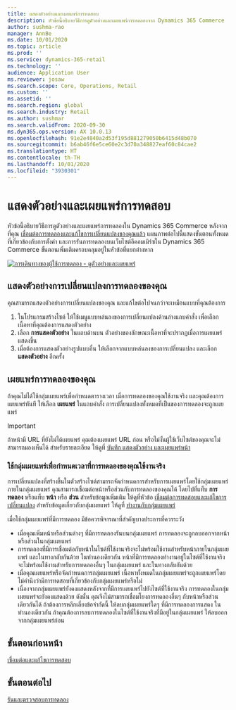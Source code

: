 ```yaml
---
title: แสดงตัวอย่างและเผยแพร่การทดสอบ
description: หัวข้อนี้อธิบายวิธีการดูตัวอย่างและเผยแพร่การทดลองจาก Dynamics 365 Commerce
author: sushma-rao
manager: AnnBe
ms.date: 10/01/2020
ms.topic: article
ms.prod: ''
ms.service: dynamics-365-retail
ms.technology: ''
audience: Application User
ms.reviewer: josaw
ms.search.scope: Core, Operations, Retail
ms.custom: ''
ms.assetid: ''
ms.search.region: global
ms.search.industry: Retail
ms.author: sushmar
ms.search.validFrom: 2020-09-30
ms.dyn365.ops.version: AX 10.0.13
ms.openlocfilehash: 91e2e4840a2d53f195d881279050b6415d48b070
ms.sourcegitcommit: b6ab46f6e5ce60e2c3d70a348827eaf60c84cae2
ms.translationtype: HT
ms.contentlocale: th-TH
ms.lasthandoff: 10/01/2020
ms.locfileid: "3930301"
---
```

# <a name="preview-and-publish-an-experiment"></a>แสดงตัวอย่างและเผยแพร่การทดสอบ

หัวข้อนี้อธิบายวิธีการดูตัวอย่างและเผยแพร่การทดลองใน Dynamics 365 Commerce หลังจากที่คุณ [เชื่อมต่อการทดลองและแก้ไขการเปลี่ยนแปลงของคุณแล้ว](experimentation-connect-edit.md) แผนภาพต่อไปนี้แสดงขั้นตอนทั้งหมดที่เกี่ยวข้องกับการตั้งค่า และการรันการทดลองบนเว็บไซต์อีคอมเมิร์ซใน Dynamics 365 Commerce ขั้นตอนเพิ่มเติมครอบคลุมอยู่ในหัวข้อที่แยกต่างหาก

[ ![การเดินทางของผู้ใช้การทดลอง - ดูตัวอย่างและเผยแพร่](./media/experimentation_preview_publish.svg) ](./media/experimentation_preview_publish.svg#lightbox)

## <a name="preview-your-experiment-variations"></a>แสดงตัวอย่างการเปลี่ยนแปลงการทดลองของคุณ
คุณสามารถแสดงตัวอย่างการเปลี่ยนแปลงของคุณ และแก้ไขต่อไปจนกว่าจะเหมือนแบบที่คุณต้องการ

1. ในโปรแกรมสร้างไซต์ ให้ใช้เมนูแบบหล่นลงของการเปลี่ยนแปลงด้านล่างแถบคำสั่ง เพื่อเลือกเนื้อหาที่คุณต้องการแสดงตัวอย่าง 
1. เลือก **การแสดงตัวอย่าง** ในแถบด้านบน ตัวอย่างของลักษณะเนื้อหาที่จะปรากฏเมื่อการเผยแพร่แสดงขึ้น
1. เมื่อต้องการแสดงตัวอย่างรูปแบบอื่น ให้เลือกจากแบบหล่นลงของการเปลี่ยนแปลง และเลือก **แสดงตัวอย่าง** อีกครั้ง

## <a name="publish-your-experiment"></a>เผยแพร่การทดลองของคุณ
ถ้าคุณไม่ได้ใช้กลุ่มเผยแพร่เพื่อกำหนดตารางเวลา เมื่อการทดลองของคุณใช้งานจริง และคุณต้องการเผยแพร่ทันที ให้เลือก **เผยแพร่** ในแถบคำสั่ง การเปลี่ยนแปลงทั้งหมดที่เป็นของการทดลองจะถูกเผยแพร่
    
> [!IMPORTANT]
> ถ้าหน้ามี URL ที่ยังไม่ได้เผยแพร่ คุณต้องเผยแพร่ URL ก่อน หรือไม่งั้นผู้ใช้เว็บไซต์ของคุณจะไม่สามารถมองเห็นได้ สำหรับรายละเอียด ให้ดูที่ [บันทึก แสดงตัวอย่าง และเผยแพร่หน้า](save-preview-publish-page.md)
    
### <a name="use-publish-groups-to-schedule-when-your-experiment-goes-live"></a>ใช้กลุ่มเผยแพร่เพื่อกำหนดเวลาที่การทดลองของคุณใช้งานจริง
การเปลี่ยนแปลงที่สร้างขึ้นในตัวสร้างไซต์สามารถจัดกำหนดการสำหรับการเผยแพร่โดยใช้กลุ่มเผยแพร่ ภายในกลุ่มเผยแพร่ คุณสามารถเชื่อมต่อหน้าหรือส่วนกับการทดลองของคุณได้ โดยไปที่แท็บ **การทดลอง** หรือแท็บ **หน้า** หรือ **ส่วน** สำหรับข้อมูลเพิ่มเติม ให้ดูที่หัวข้อ [เชื่อมต่อการทดสอบและแก้ไขการเปลี่ยนแปลง](experimentation-connect-edit.md) สำหรับข้อมูลเกี่ยวกับกลุ่มเผยแพร่ ให้ดูที่ [ทำงานกับกลุ่มเผยแพร่](publish-groups.md)

เมื่อใช้กลุ่มเผยแพร่ที่มีการทดลอง มีข้อควรพิจารณาที่สำคัญบางประการที่ควรระวัง
- เมื่อคุณเพิ่มหน้าหรือส่วนต่างๆ ที่มีการทดลองรันบนกลุ่มเผยแพร่ การทดลองจะถูกลบออกจากหน้าหรือส่วนในกลุ่มเผยแพร่
- การทดลองที่มีการเชื่อมต่อกับหน้าในไซต์ที่ใช้งานจริงจะไม่พร้อมใช้งานสำหรับหน้าภายในกลุ่มเผยแพร่ และในทางกลับกันด้วย ในทำนองเดียวกัน หน้าที่มีการทดลองทำงานอยู่ในไซต์ที่ใช้งานจริงจะไม่พร้อมใช้งานสำหรับการทดลองอื่นๆ ในกลุ่มเผยแพร่ และในทางกลับกันด้วย
- เมื่อคุณเผยแพร่หรือจัดกำหนดการกลุ่มเผยแพร่ เนื้อหาทั้งหมดในกลุ่มเผยแพร่จะถูกเผยแพร่โดยไม่คำนึงว่ามีการทดสอบที่เกี่ยวข้องกับกลุ่มเผยแพร่หรือไม่
- เนื่องจากกลุ่มเผยแพร่ยังคงแสดงหลังจากที่มีการเผยแพร่ไปยังไซต์ที่ใช้งานจริง การทดลองในกลุ่มเผยแพร่จะยังคงแสดงด้วย ดังนั้น คุณจึงไม่สามารถเชื่อมโยงการทดลองอื่นๆ กับหน้าหรือส่วนเดียวกันได้ ถ้าต้องการหลีกเลี่ยงข้อจำกัดนี้ ให้ลบกลุ่มเผยแพร่ใดๆ ที่มีการทดลองการแสดง ในทำนองเดียวกัน ถ้าคุณต้องการลบการทดลองในไซต์ที่ใช้งานจริงที่มีอยู่ในกลุ่มเผยแพร่ ให้ลบออกจากกลุ่มเผยแพร่ก่อน

## <a name="previous-step"></a>ขั้นตอนก่อนหน้า
[เชื่อมต่อและแก้ไขการทดสอบ](experimentation-connect-edit.md)

## <a name="next-step"></a>ขั้นตอนต่อไป
[รันและตรวจสอบการทดลอง](experimentation-run-monitor.md)
